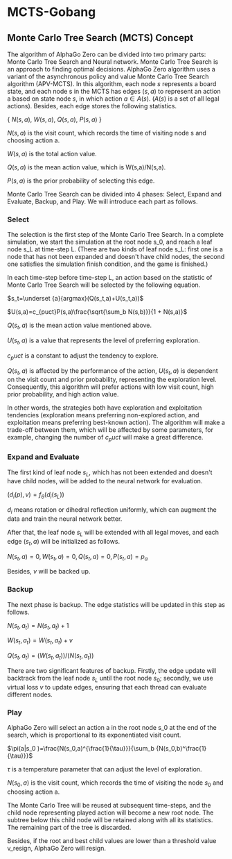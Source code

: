 # MCTS-Gobang

## Monte Carlo Tree Search (MCTS) Concept

The algorithm of AlphaGo Zero can be divided into two primary parts: Monte Carlo Tree Search and Neural network. Monte Carlo Tree Search is an approach to finding optimal decisions. AlphaGo Zero algorithm uses a variant of the asynchronous policy and value Monte Carlo Tree Search algorithm (APV-MCTS). In this algorithm, each node $s$ represents a board state, and each node s in the MCTS has edges $(s,a)$ to represent an action a based on state node $s$, in which action $a \in A(s)$. ($A(s)$ is a set of all legal actions). Besides, each edge stores the following statistics.

{ $N(s,a)$, $W(s,a)$, $Q(s,a)$, $P(s,a)$ }

$N(s,a)$ is the visit count, which records the time of visiting node s and choosing action a.

$W(s,a)$ is the total action value.

$Q(s,a)$ is the mean action value, which is W(s,a)/N(s,a).

$P(s,a)$ is the prior probability of selecting this edge.

Monte Carlo Tree Search can be divided into 4 phases: Select, Expand and Evaluate, Backup, and Play. We will introduce each part as follows.

### Select

The selection is the first step of the Monte Carlo Tree Search. In a complete simulation, we start the simulation at the root node s_0, and reach a leaf node s_L at time-step L. (There are two kinds of leaf node s_L: first one is a node that has not been expanded and doesn't have child nodes, the second one satisfies the simulation finish condition, and the game is finished.)

In each time-step before time-step L, an action based on the statistic of Monte Carlo Tree Search will be selected by the 
following equation.

$s_t=\underset {a}{argmax}(Q(s_t,a)+U(s_t,a))$

$U(s,a)=c_{puct}P(s,a)\frac{\sqrt{\sum_b N(s,b)}}{1 + N(s,a)}$

$Q(s_t,a)$ is the mean action value mentioned above.

$U(s_t,a)$ is a value that represents the level of preferring exploration.

$c_puct$ is a constant to adjust the tendency to explore.

$Q(s_t,a)$ is affected by the performance of the action, $U(s_t,a)$ is dependent on the visit count and prior probability, representing the exploration level. Consequently, this algorithm will prefer actions with low visit count, high prior probability, and high action value.

In other words, the strategies both have exploration and exploitation tendencies (exploration means preferring non-explored action, and exploitation means preferring best-known action). The algorithm will make a trade-off between them, which will be affected by some parameters, for example, changing the number of $c_puct$ will make a great difference.

### Expand and Evaluate
The first kind of leaf node $s_L$, which has not been extended and doesn't have child nodes, will be added to the neural network for evaluation.

$(d_i (p),v)=f_θ (d_i (s_L))$

$d_i$ means rotation or dihedral reflection uniformly, which can augment the data and train the neural network better.

After that, the leaf node $s_L$ will be extended with all legal moves, and each edge $(s_t,a)$ will be initialized as follows.

${ N(s_t,a)=0, W(s_t,a)=0, Q(s_t,a)=0, P(s_t,a)=p_a }$

Besides, $v$ will be backed up.

### Backup

The next phase is backup. The edge statistics will be updated in this step as follows.

$N(s_t,a_t )= N(s_t,a_t )+1$

$W(s_t,a_t )= W(s_t,a_t )+ v$

$Q(s_t,a_t )=  ( W(s_t,a_t ))/(N(s_t,a_t))$

There are two significant features of backup. Firstly, the edge update will backtrack from the leaf node $s_L$ until the root node $s_0$; secondly, we use virtual loss $v$ to update edges, ensuring that each thread can evaluate different nodes.

### Play

AlphaGo Zero will select an action a in the root node s_0 at the end of the search, which is proportional to its exponentiated visit count.

$\pi(a|s_0 )=\frac{N(s_0,a)^{\frac{1}{\tau}}}{\sum_b {N(s_0,b)^\frac{1}{\tau}}}$


$τ$ is a temperature parameter that can adjust the level of exploration.

$N(s_0,a)$ is the visit count, which records the time of visiting the node $s_0$ and choosing action a.

The Monte Carlo Tree will be reused at subsequent time-steps, and the child node representing played action will become a new root node. The subtree below this child node will be retained along with all its statistics. The remaining part of the tree is discarded.

Besides, if the root and best child values are lower than a threshold value v_resign, AlphaGo Zero will resign.

 
